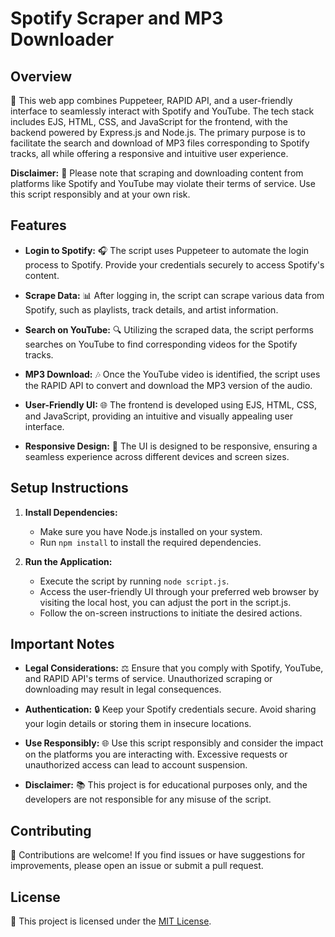 # Spotify Scraper and MP3 Downloader

## Overview
🎵 This web app combines Puppeteer, RAPID API, and a user-friendly interface to seamlessly interact with Spotify and YouTube. The tech stack includes EJS, HTML, CSS, and JavaScript for the frontend, with the backend powered by Express.js and Node.js. The primary purpose is to facilitate the search and download of MP3 files corresponding to Spotify tracks, all while offering a responsive and intuitive user experience.

**Disclaimer:** 🚨 Please note that scraping and downloading content from platforms like Spotify and YouTube may violate their terms of service. Use this script responsibly and at your own risk.

## Features
- **Login to Spotify:** 🎧 The script uses Puppeteer to automate the login process to Spotify. Provide your credentials securely to access Spotify's content.

- **Scrape Data:** 📊 After logging in, the script can scrape various data from Spotify, such as playlists, track details, and artist information.

- **Search on YouTube:** 🔍 Utilizing the scraped data, the script performs searches on YouTube to find corresponding videos for the Spotify tracks.

- **MP3 Download:** 🎶 Once the YouTube video is identified, the script uses the RAPID API to convert and download the MP3 version of the audio.

- **User-Friendly UI:** 🌐 The frontend is developed using EJS, HTML, CSS, and JavaScript, providing an intuitive and visually appealing user interface.

- **Responsive Design:** 📱 The UI is designed to be responsive, ensuring a seamless experience across different devices and screen sizes.

## Setup Instructions
1. **Install Dependencies:**
   - Make sure you have Node.js installed on your system.
   - Run `npm install` to install the required dependencies.

2. **Run the Application:**
   - Execute the script by running `node script.js`.
   - Access the user-friendly UI through your preferred web browser by visiting the local host, you can adjust the port in the script.js.
   - Follow the on-screen instructions to initiate the desired actions.

## Important Notes
- **Legal Considerations:** ⚖️ Ensure that you comply with Spotify, YouTube, and RAPID API's terms of service. Unauthorized scraping or downloading may result in legal consequences.

- **Authentication:** 🔒 Keep your Spotify credentials secure. Avoid sharing your login details or storing them in insecure locations.

- **Use Responsibly:** 🌐 Use this script responsibly and consider the impact on the platforms you are interacting with. Excessive requests or unauthorized access can lead to account suspension.

- **Disclaimer:** 📚 This project is for educational purposes only, and the developers are not responsible for any misuse of the script.

## Contributing
🤝 Contributions are welcome! If you find issues or have suggestions for improvements, please open an issue or submit a pull request.

## License
📄 This project is licensed under the [MIT License](LICENSE.txt).
